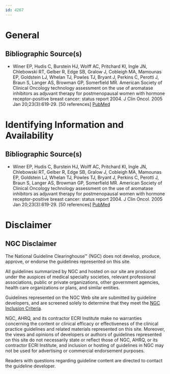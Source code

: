 ```yaml
---
id: 4267
---
```


# General

## Bibliographic Source(s)

- Winer EP, Hudis C, Burstein HJ, Wolff AC, Pritchard KI, Ingle JN, Chlebowski RT, Gelber R, Edge SB, Gralow J, Cobleigh MA, Mamounas EP, Goldstein LJ, Whelan TJ, Powles TJ, Bryant J, Perkins C, Perotti J, Braun S, Langer AS, Browman GP, Somerfield MR. American Society of Clinical Oncology technology assessment on the use of aromatase inhibitors as adjuvant therapy for postmenopausal women with hormone receptor-positive breast cancer: status report 2004. J Clin Oncol. 2005 Jan 20;23(3):619-29. [50 references] [ PubMed ](http://www.ncbi.nlm.nih.gov/entrez/query.fcgi?cmd=Retrieve&db=pubmed&dopt=Abstract&list_uids=15545664)

# Identifying Information and Availability

## Bibliographic Source(s)

- Winer EP, Hudis C, Burstein HJ, Wolff AC, Pritchard KI, Ingle JN, Chlebowski RT, Gelber R, Edge SB, Gralow J, Cobleigh MA, Mamounas EP, Goldstein LJ, Whelan TJ, Powles TJ, Bryant J, Perkins C, Perotti J, Braun S, Langer AS, Browman GP, Somerfield MR. American Society of Clinical Oncology technology assessment on the use of aromatase inhibitors as adjuvant therapy for postmenopausal women with hormone receptor-positive breast cancer: status report 2004. J Clin Oncol. 2005 Jan 20;23(3):619-29. [50 references] [ PubMed ](http://www.ncbi.nlm.nih.gov/entrez/query.fcgi?cmd=Retrieve&db=pubmed&dopt=Abstract&list_uids=15545664)

# Disclaimer

## NGC Disclaimer

The National Guideline Clearinghouse™ (NGC) does not develop, produce, approve, or endorse the guidelines represented on this site.

All guidelines summarized by NGC and hosted on our site are produced under the auspices of medical specialty societies, relevant professional associations, public or private organizations, other government agencies, health care organizations or plans, and similar entities.

Guidelines represented on the NGC Web site are submitted by guideline developers, and are screened solely to determine that they meet the [NGC Inclusion Criteria](/help-and-about/summaries/inclusion-criteria).

NGC, AHRQ, and its contractor ECRI Institute make no warranties concerning the content or clinical efficacy or effectiveness of the clinical practice guidelines and related materials represented on this site. Moreover, the views and opinions of developers or authors of guidelines represented on this site do not necessarily state or reflect those of NGC, AHRQ, or its contractor ECRI Institute, and inclusion or hosting of guidelines in NGC may not be used for advertising or commercial endorsement purposes.

Readers with questions regarding guideline content are directed to contact the guideline developer.

